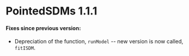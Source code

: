 # PointedSDMs 1.1.1

#### Fixes since previous version:

-   Depreciation of the function, `runModel` -- new version is now called, `fitISDM`.
